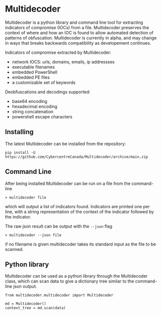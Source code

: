 # Multidecoder

Multidecoder is a python library and command line tool for extracting indicators of compromise (IOCs) from a file.
Multidecoder preserves the context of where and how an IOC is found to allow automated detection of patterns of obfuscation.
Multidecoder is currently in alpha, and may change in ways that breaks backwards compatibility as developement continues.

Indicators of compromise extracted by Multidecoder:
- network IOCS: urls, domains, emails, ip addressses
- executable filenames
- embedded PowerShell
- embedded PE files
- a customizable set of keywords

Deobfuscations and decodings supported:
- base64 encoding
- hexadecimal encoding
- string concatenation
- powershell escape characters

## Installing

The latest Multidecoder can be installed from the repository:
```
pip install -U https://github.com/CybercentreCanada/Multidecoder/archive/main.zip
```

## Command Line

After being installed Multidecoder can be run on a file from the command-line
```
> multidecoder file
```
which will output a list of indicators found.
Indicators are printed one per line, with a string representation of the context of the indicator followed by the indicator.

The raw json result can be output with the `--json` flag
```
> multidecoder --json file
```

if no filename is given multidecoder takes its standard input as the file to be scanned.

## Python library

Multidecoder can be used as a python library through the Multidecoder class,
which can scan data to give a dictionary tree similar to the command-line json output.
```
from multidecoder.multidecoder import Multidecoder

md = Multidecoder()
context_tree = md.scan(data)
```

